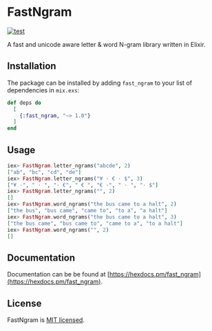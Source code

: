 # FastNgram

[![test](https://github.com/preciz/fast_ngram/actions/workflows/test.yml/badge.svg)](https://github.com/preciz/fast_ngram/actions/workflows/test.yml)

A fast and unicode aware letter & word N-gram library written in Elixir.

## Installation

The package can be installed by adding `fast_ngram` to your list of dependencies in `mix.exs`:

```elixir
def deps do
  [
    {:fast_ngram, "~> 1.0"}
  ]
end
```

## Usage
```elixir
iex> FastNgram.letter_ngrams("abcde", 2)
["ab", "bc", "cd", "de"]
iex> FastNgram.letter_ngrams("¥ · € · $", 3)
["¥ ·", " · ", "· €", " € ", "€ ·", " · ", "· $"]
iex> FastNgram.letter_ngrams("", 2)
[]
iex> FastNgram.word_ngrams("the bus came to a halt", 2)
["the bus", "bus came", "came to", "to a", "a halt"]
iex> FastNgram.word_ngrams("the bus came to a halt", 3)
["the bus came", "bus came to", "came to a", "to a halt"]
iex> FastNgram.word_ngrams("", 2)
[]
```

## Documentation

Documentation can be be found at [https://hexdocs.pm/fast_ngram](https://hexdocs.pm/fast_ngram).

## License

FastNgram is [MIT licensed](LICENSE).
